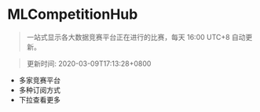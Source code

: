 # MLCompetitionHub

> 一站式显示各大数据竞赛平台正在进行的比赛，每天 16:00 UTC+8 自动更新。
  
> 更新时间: 2020-03-09T17:13:28+0800 

* 多家竞赛平台
* 多种订阅方式
* 下拉查看更多